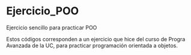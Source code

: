 # Ejercicio_POO
Ejercicio sencillo para practicar POO


Estos códigos corresponden a un ejercicio que hice del curso de Progra Avanzada de la UC, para practicar programación orientada a objetos.
